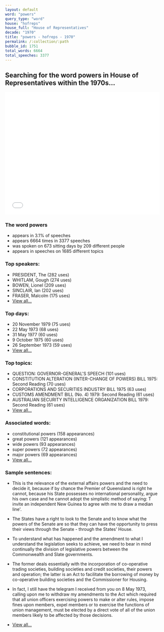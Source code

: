```yaml
---
layout: default
word: "powers"
query_type: "word"
house: "hofreps"
house_full: "House of Representatives"
decade: "1970"
title: "powers - hofreps - 1970"
permalink: /:collection/:path
bubble_id: 1751
total_words: 6664
total_speeches: 3377
---
```



## Searching for the word **powers** in House of Representatives within the 1970s...

<iframe width="100%" height="400" frameborder="0" scrolling="no" src="//plot.ly/~wragge/1751.embed"></iframe>

### The word **powers**

* appears in 3.1% of speeches
* appears 6664 times in 3377 speeches
* was spoken on 673 sitting days by 209 different people
* appears in speeches on 1685 different topics

### Top speakers:

* PRESIDENT, The (282 uses)
* WHITLAM, Gough (274 uses)
* BOWEN, Lionel (209 uses)
* SINCLAIR, Ian (202 uses)
* FRASER, Malcolm (175 uses)
* [View all...](speakers/)


### Top days:

* 20 November 1979 (75 uses)
* 22 May 1973 (68 uses)
* 31 May 1977 (60 uses)
* 9 October 1975 (60 uses)
* 26 September 1973 (59 uses)
* [View all...](days/)


### Top topics:

* QUESTION: GOVERNOR-GENERAL'S SPEECH (101 uses)
* CONSTITUTION ALTERATION (INTER-CHANGE OF POWERS) BILL 1975: Second Reading (70 uses)
* CORPORATIONS AND SECURITIES INDUSTRY BILL 1975 (63 uses)
* CUSTOMS AMENDMENT BILL (No. 4) 1979: Second Reading (61 uses)
* AUSTRALIAN SECURITY INTELLIGENCE ORGANIZATION BILL 1979: Second Reading (61 uses)
* [View all...](topics/)


### Associated words:

* constitutional powers (158 appearances)
* great powers (121 appearances)
* wide powers (93 appearances)
* super powers (72 appearances)
* major powers (69 appearances)
* [View all...](collocations/)


### Sample sentences:

* This is the relevance of the external affairs <span class="highlight">powers</span> and the need to decide it, because if by chance the Premier of Queensland is right he cannot, because his State possesses no international personality, argue his own case and he cannot adopt the simplistic method of saying: T invite an independent New Guinea to agree with me to draw a median line'.

* The States have a right to look to the Senate and to know what the <span class="highlight">powers</span> of the Senate are so that they can have the opportunity to press their views through the Senate - through the States' House.

* To understand what has happened and the amendment to what I understand the legislation seeks to achieve, we need to bear in mind continually the division of legislative <span class="highlight">powers</span> between the Commonwealth and Slate governments.

* The former deals essentially with the incorporation of co-operative trading societies, building societies and credit societies, their <span class="highlight">powers</span> and operation; the latter is an Act to facilitate the borrowing of money by co-operative building societies and the Commissioner for Housing.

* In fact, I still have the telegram I received from you on 8 May 1973, calling upon me to withdraw my amendments to the Act which required that all union officers exercising <span class="highlight">powers</span> to make or alter rules, impose fines upon members, expel members or to exercise the functions of union management, must be elected by a direct vote of all of the union members likely to be affected by those decisions.

* [View all...](contexts/)
